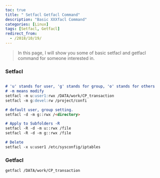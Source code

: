 ```yaml
---
toc: true
title: " Setfacl Getfacl Command"
description: "Basic XXXfacl Command"
categories: [Linux]
tags: [Setfacl, Getfacl]
redirect_from:
  - /2018/10/19/
---
```


> In this page, I will show you some of basic setfacl and getfacl command for someone interested in.

### Setfacl

```md

# 'u' stands for user, 'g' stands for group, 'o' stands for others
# -m means modify
setfacl -m u:user1:rwx /DATA/work/CP_transaction
setfacl -m g:devel:rw /project/confi

# default user, group setting.
setfacl -d -m g::rwx /<directory>

# Apply to Subfolders -R
setfacl -R -d -m u::rwx /file
setfacl -R -d -m g::rwx /file

# Delete 
setfacl -x u:user1 /etc/sysconfig/iptables
```

### Getfacl

```md
getfacl /DATA/work/CP_transaction
```

[^1]: This is a footnote.

[kramdown]: https://kramdown.gettalong.org/
[My Blog]: https://marindie.github.io
